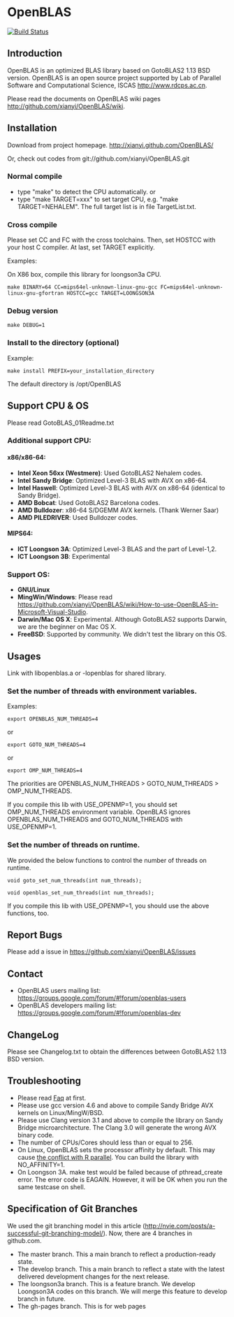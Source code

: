 # OpenBLAS

[![Build Status](https://travis-ci.org/xianyi/OpenBLAS.png?branch=develop)](https://travis-ci.org/xianyi/OpenBLAS)

## Introduction
OpenBLAS is an optimized BLAS library based on GotoBLAS2 1.13 BSD version. OpenBLAS is an open source project supported by Lab of Parallel Software and Computational Science, ISCAS <http://www.rdcps.ac.cn>.

Please read the documents on OpenBLAS wiki pages <http://github.com/xianyi/OpenBLAS/wiki>.

## Installation
Download from project homepage. http://xianyi.github.com/OpenBLAS/

Or, check out codes from git://github.com/xianyi/OpenBLAS.git
### Normal compile
  * type "make" to detect the CPU automatically.
  or
  * type "make TARGET=xxx" to set target CPU, e.g. "make TARGET=NEHALEM". The full target list is in file TargetList.txt.

### Cross compile
Please set CC and FC with the cross toolchains. Then, set HOSTCC with your host C compiler. At last, set TARGET explicitly.

Examples:

On X86 box, compile this library for loongson3a CPU.

    make BINARY=64 CC=mips64el-unknown-linux-gnu-gcc FC=mips64el-unknown-linux-gnu-gfortran HOSTCC=gcc TARGET=LOONGSON3A

### Debug version

    make DEBUG=1

### Install to the directory (optional)

Example:

    make install PREFIX=your_installation_directory

The default directory is /opt/OpenBLAS

## Support CPU & OS
Please read GotoBLAS_01Readme.txt

### Additional support CPU:

#### x86/x86-64:
- **Intel Xeon 56xx (Westmere)**: Used GotoBLAS2 Nehalem codes.
- **Intel Sandy Bridge**: Optimized Level-3 BLAS with AVX on x86-64.
- **Intel Haswell**: Optimized Level-3 BLAS with AVX on x86-64 (identical to Sandy Bridge).
- **AMD Bobcat**: Used GotoBLAS2 Barcelona codes.
- **AMD Bulldozer**: x86-64 S/DGEMM AVX kernels. (Thank Werner Saar)
- **AMD PILEDRIVER**: Used Bulldozer codes.

#### MIPS64:
- **ICT Loongson 3A**: Optimized Level-3 BLAS and the part of Level-1,2.
- **ICT Loongson 3B**: Experimental

### Support OS:
- **GNU/Linux**
- **MingWin/Windows**: Please read <https://github.com/xianyi/OpenBLAS/wiki/How-to-use-OpenBLAS-in-Microsoft-Visual-Studio>.
- **Darwin/Mac OS X**: Experimental. Although GotoBLAS2 supports Darwin, we are the beginner on Mac OS X.
- **FreeBSD**: Supported by community. We didn't test the library on this OS.

## Usages
Link with libopenblas.a or -lopenblas for shared library.

### Set the number of threads with environment variables. 

Examples:

    export OPENBLAS_NUM_THREADS=4

 or

    export GOTO_NUM_THREADS=4

 or 

    export OMP_NUM_THREADS=4

The priorities are OPENBLAS_NUM_THREADS > GOTO_NUM_THREADS > OMP_NUM_THREADS.

If you compile this lib with USE_OPENMP=1, you should set OMP_NUM_THREADS environment variable. OpenBLAS ignores OPENBLAS_NUM_THREADS and GOTO_NUM_THREADS with USE_OPENMP=1.

### Set the number of threads on runtime. 

We provided the below functions to control the number of threads on runtime.

    void goto_set_num_threads(int num_threads);

    void openblas_set_num_threads(int num_threads);

If you compile this lib with USE_OPENMP=1, you should use the above functions, too.

## Report Bugs
Please add a issue in https://github.com/xianyi/OpenBLAS/issues

## Contact
* OpenBLAS users mailing list: https://groups.google.com/forum/#!forum/openblas-users
* OpenBLAS developers mailing list: https://groups.google.com/forum/#!forum/openblas-dev

## ChangeLog
Please see Changelog.txt to obtain the differences between GotoBLAS2 1.13 BSD version.

## Troubleshooting
* Please read [Faq](https://github.com/xianyi/OpenBLAS/wiki/Faq) at first.
* Please use gcc version 4.6 and above to compile Sandy Bridge AVX kernels on Linux/MingW/BSD.
* Please use Clang version 3.1 and above to compile the library on Sandy Bridge microarchitecture. The Clang 3.0 will generate the wrong AVX binary code.
* The number of CPUs/Cores should less than or equal to 256. 
* On Linux, OpenBLAS sets the processor affinity by default. This may cause [the conflict with R parallel](https://stat.ethz.ch/pipermail/r-sig-hpc/2012-April/001348.html). You can build the library with NO_AFFINITY=1.
* On Loongson 3A. make test would be failed because of pthread_create error. The error code is EAGAIN. However, it will be OK when you run the same testcase on shell. 

## Specification of Git Branches
We used the git branching model in this article (http://nvie.com/posts/a-successful-git-branching-model/). 
Now, there are 4 branches in github.com.
  * The master branch. This a main branch to reflect a production-ready state.
  * The develop branch. This a main branch to reflect a state with the latest delivered development changes for the next release.
  * The loongson3a branch. This is a feature branch. We develop Loongson3A codes on this branch. We will merge this feature to develop branch in future.
  * The gh-pages branch. This is for web pages
